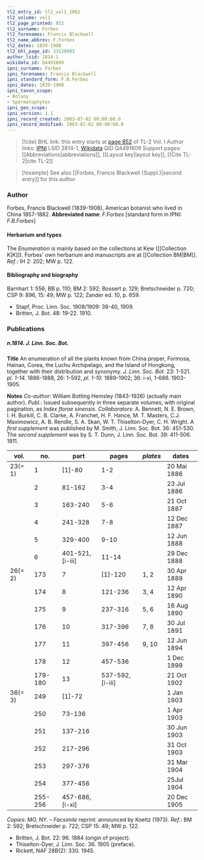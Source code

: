 ```yaml
---
tl2_entry_id: tl2_vol1_1062
tl2_volume: vol1
tl2_page_printed: 852
tl2_surname: Forbes
tl2_forenames: Francis Blackwell
tl2_name_abbrev: F.Forbes
tl2_dates: 1839-1908
tl2_bhl_page_id: 33120983
author_lsid: 2814-1
wikidata_id: Q4491809
ipni_surname: Forbes
ipni_forenames: Francis Blackwell
ipni_standard_form: F.B.Forbes
ipni_dates: 1839-1908
ipni_taxon_scope: 
- Botany
- Spermatophytes
ipni_geo_scope: 
ipni_version: 1.1
ipni_record_created: 2003-07-02 00:00:00.0
ipni_record_modified: 2003-07-02 00:00:00.0
---
```


> [!cite] BHL link: this entry starts at [page 852](https://www.biodiversitylibrary.org/page/33120983) of TL-2 Vol. I
> Author links: [IPNI](https://www.ipni.org/a/2814-1) LSID 2814-1, [Wikidata](https://www.wikidata.org/wiki/Q4491809) QID Q4491809
> Support pages: [[Abbreviations|abbreviations]], [[Layout key|layout key]], [[Cite TL-2|cite TL-2]]

> [!example] See also [[Forbes, Francis Blackwell (Suppl.)|second entry]] for this author

### Author

Forbes, Francis Blackwell (1839-1908), American botanist who lived in China 1857-1882. 
**Abbreviated name**: *F.Forbes* \[standard form in IPNI: *F.B.Forbes*\]

#### Herbarium and types

The *Enumeration* is mainly based on the collections at Kew ([[Collection K|K]]). Forbes' own herbarium and manuscripts are at [[Collection BM|BM]].
*Ref*.: IH 2: 202; MW p. 122.

#### Bibliography and biography

Barnhart 1: 556; BB p. 110; BM 2: 592; Bossert p. 129; Bretschneider p. 720; CSP 9: 896, 15: 49; MW p. 122; Zander ed. 10, p. 659.
- Stapf, Proc. Linn. Soc. 1908/1909: 38-40, 1909.
- Britten, J. Bot. 48: 19-22. 1910.

### Publications

##### n.1814. J. Linn. Soc. Bot.

**Title**
An enumeration of all the plants known from China proper, Formosa, Hainan, Corea, the Luchu Archipelago, and the Island of Hongkong, together with their distribution and synonymy. *J. Linn. Soc. Bot.* 23: 1-521. *pl. 1-14.* 1886-1888, 26: 1-592, *pl. 1-10.* 1889-1902; 36: i-xi, 1-686. 1903-1905.

**Notes**
*Co-author*: William Botting Hemsley (1843-1926) (actually main author).
*Publ*.: Issued subsequently in three separate volumes, with original pagination, as *Index* *florae sinensis*.
*Collaborators*: A. Bennett, N. E. Brown, I. H. Burkill, C. B. Clarke, A. Franchet, H. F. Hance, M. T. Masters, C.J. Maximowicz, A. B. Rendle, S. A. Skan, W. T. Thiselton-Dyer, C. H. Wright.
A *first supplement* was published by M. Smith, J. Linn. Soc. Bot. 36: 451-530. The *second* *supplement* was by S. T. Dunn, J. Linn. Soc. Bot. 39: 411-506. 1911.

|vol.	|no.	|part	|pages	|*plates*	|dates|
|---	|---	|---	|---	|---	|---	|
|23(= 1)	|1	|\[1\]-80	|1-2	| |20 Mai 1886|
|	|2	|81-162	|3-4	| |23 Jul 1886|
|	|3	|163-240	|5-6	| |21 Oct 1887|
|	|4	|241-328	|7-8	| |12 Dec 1887|
|	|5	|329-400	|9-10	| |12 Jun 1888|
|	|6	|401-521, \[i-iii\]	|11-14	| |29 Dec 1888|
|26(= 2)	|173	|7	|\[1\]-120	|1, 2	|30 Apr 1889|
|	|174	|8	|121-236	|3, 4	|12 Apr 1890|
|	|175	|9	|237-316	|5, 6	|16 Aug 1890|
|	|176	|10	|317-396	|7, 8	|30 Jul 1891|
|	|177	|11	|397-456	|9, 10	|12 Jun 1894|
|	|178	|12	|457-536	| |1 Dec 1899|
|	|179-180	|13	|537-592, \[i-iii\]	| |21 Oct 1902|
|36(= 3)	|249	|\[1\]-72	|	| |1 Jan 1903|
|	|250	|73-136	|	| |1 Apr 1903|
|	|251	|137-216	|	| |30 Jun 1903|
|	|252	|217-296	|	| |31 Oct 1903|
|	|253	|297-376	|	| |31 Mar 1904|
|	|254	|377-456	|	| |25Jul 1904|
|	|255-256	|457-686, \[i-xi\]	|	| |20 Dec 1905|

*Copies*: MO, NY. – *Facsimile* reprint: announced by Koeltz (1973).
*Ref*.: BM 2: 592; Bretschneider p. 722; CSP 15: 49; MW p. 122.
- Britten, J. Bot. 22: 96. 1884 (origin of project).
- Thiselton-Dyer, J. Linn. Soc. 36. 1905 (preface).
- Rickett, NAF 28B(2): 330. 1945.

